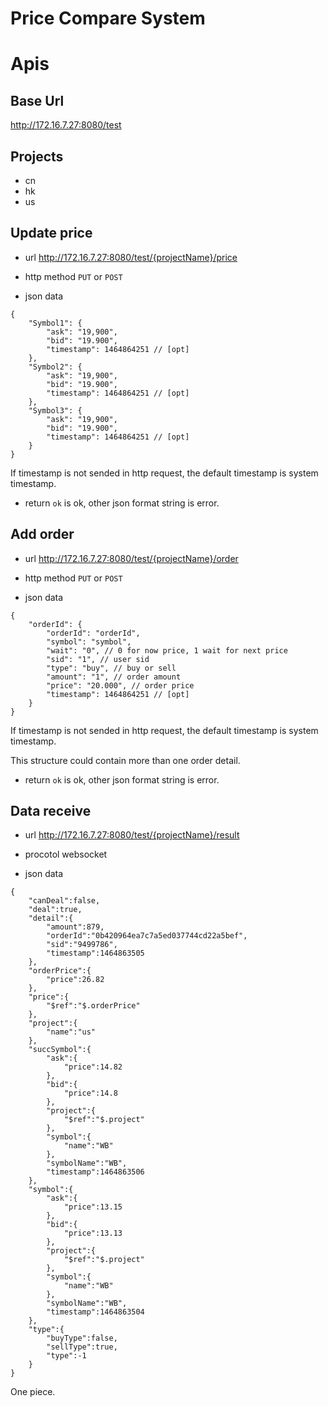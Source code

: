 Price Compare System
==
# Apis
## Base Url
http://172.16.7.27:8080/test

## Projects
* cn
* hk
* us

## Update price
* url
http://172.16.7.27:8080/test/{projectName}/price

* http method
`PUT` or `POST`

* json data
```
{
    "Symbol1": {
        "ask": "19,900",
        "bid": "19.900",
        "timestamp": 1464864251 // [opt]
    },
    "Symbol2": {
        "ask": "19,900",
        "bid": "19.900",
        "timestamp": 1464864251 // [opt]
    },
    "Symbol3": {
        "ask": "19,900",
        "bid": "19.900",
        "timestamp": 1464864251 // [opt]
    }
}
```

If timestamp is not sended in http request, the default timestamp is system timestamp.

* return
`ok` is ok, other json format string is error.

## Add order
* url
http://172.16.7.27:8080/test/{projectName}/order

* http method
`PUT` or `POST`

* json data
```
{
    "orderId": {
        "orderId": "orderId",
        "symbol": "symbol",
        "wait": "0", // 0 for now price, 1 wait for next price
        "sid": "1", // user sid
        "type": "buy", // buy or sell
        "amount": "1", // order amount
        "price": "20.000", // order price
        "timestamp": 1464864251 // [opt]
    }
}
```

If timestamp is not sended in http request, the default timestamp is system timestamp.

This structure could contain more than one order detail.

* return
`ok` is ok, other json format string is error.

## Data receive
* url
http://172.16.7.27:8080/test/{projectName}/result

* procotol
websocket

* json data
```
{
    "canDeal":false,
    "deal":true,
    "detail":{
        "amount":879,
        "orderId":"0b420964ea7c7a5ed037744cd22a5bef",
        "sid":"9499786",
        "timestamp":1464863505
    },
    "orderPrice":{
        "price":26.82
    },
    "price":{
        "$ref":"$.orderPrice"
    },
    "project":{
        "name":"us"
    },
    "succSymbol":{
        "ask":{
            "price":14.82
        },
        "bid":{
            "price":14.8
        },
        "project":{
            "$ref":"$.project"
        },
        "symbol":{
            "name":"WB"
        },
        "symbolName":"WB",
        "timestamp":1464863506
    },
    "symbol":{
        "ask":{
            "price":13.15
        },
        "bid":{
            "price":13.13
        },
        "project":{
            "$ref":"$.project"
        },
        "symbol":{
            "name":"WB"
        },
        "symbolName":"WB",
        "timestamp":1464863504
    },
    "type":{
        "buyType":false,
        "sellType":true,
        "type":-1
    }
}
```

One piece.